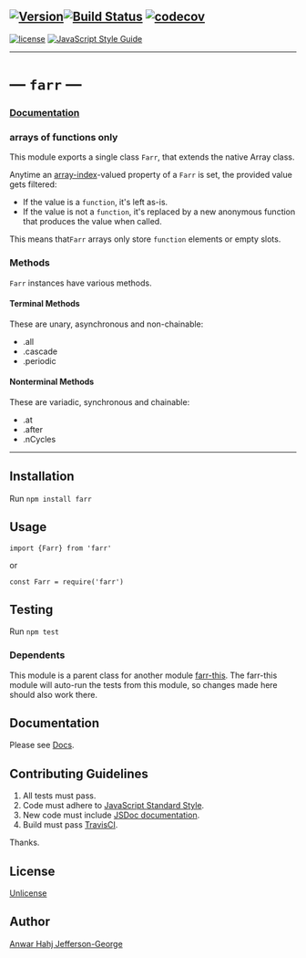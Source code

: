 [![Version](https://img.shields.io/github/package-json/v/anwarhahjjeffersongeorge/farr/master.svg)](https://github.com/anwarhahjjeffersongeorge/farr)[![Build Status](https://travis-ci.com/anwarhahjjeffersongeorge/farr.svg?branch=master)](https://travis-ci.com/anwarhahjjeffersongeorge/farr) [![codecov](https://codecov.io/gh/anwarhahjjeffersongeorge/farr/branch/master/graph/badge.svg)](https://codecov.io/gh/anwarhahjjeffersongeorge/farr)
------------

[![license](https://img.shields.io/github/license/anwarhahjjeffersongeorge/farr.svg)](UNLICENSE) [![JavaScript Style Guide](https://img.shields.io/badge/code_style-standard-blue.svg)](https://standardjs.com)

--------------

# &mdash; `farr` &mdash;
### [Documentation](https://anwarhahjjeffersongeorge.github.io/farr/)

### arrays of functions only

This module exports a single class `Farr`, that extends the native Array class.

Anytime an [array-index](http://ecma-international.org/ecma-262/9.0/index.html#array-index)-valued property of a `Farr` is set, the provided value gets filtered:
- If the value is a `function`, it's left as-is.
- If the value is not a `function`, it's replaced by a new anonymous function that produces the value when called.

This means that`Farr` arrays only store `function` elements or empty slots.

### Methods

`Farr` instances have various methods.

#### Terminal Methods
These are unary, asynchronous and non-chainable:

- .all
- .cascade
- .periodic

#### Nonterminal Methods
These are variadic, synchronous and chainable:

- .at
- .after
- .nCycles

------
## Installation

Run `npm install farr`

## Usage

    import {Farr} from 'farr'

or

    const Farr = require('farr')


## Testing
Run `npm test`

### Dependents
This module is a parent class for another module [farr-this](https://anwarhahjjeffersongeorge.github.io/farr-this/). The farr-this module will auto-run the tests from this module, so changes made here should also work there.

## Documentation

Please see [Docs](https://anwarhahjjeffersongeorge.github.io/farr/).

## Contributing Guidelines
1.  All tests must pass.
3. Code must adhere to [JavaScript Standard Style](https://standardjs.com).
4. New code must include [JSDoc documentation](https://jsdoc.app/).
5. Build must pass [TravisCI](https://travis-ci.com/anwarhahjjeffersongeorge/farr).

Thanks.

## License
[Unlicense](https://unlicense.org/)

## Author
[Anwar Hahj Jefferson-George](https://github.com/anwarhahjjeffersongeorge)
